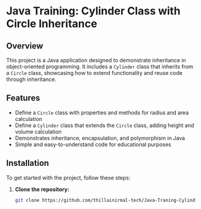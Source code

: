 # Java Training: Cylinder Class with Circle Inheritance

## Overview
This project is a Java application designed to demonstrate inheritance in object-oriented programming. It includes a `Cylinder` class that inherits from a `Circle` class, showcasing how to extend functionality and reuse code through inheritance.

## Features
- Define a `Circle` class with properties and methods for radius and area calculation
- Define a `Cylinder` class that extends the `Circle` class, adding height and volume calculation
- Demonstrates inheritance, encapsulation, and polymorphism in Java
- Simple and easy-to-understand code for educational purposes

## Installation
To get started with the project, follow these steps:

1. **Clone the repository:**
   ```sh
   git clone https://github.com/thillainirmal-tech/Java-Traning-CylinderClasswithCircleInheritance.git
